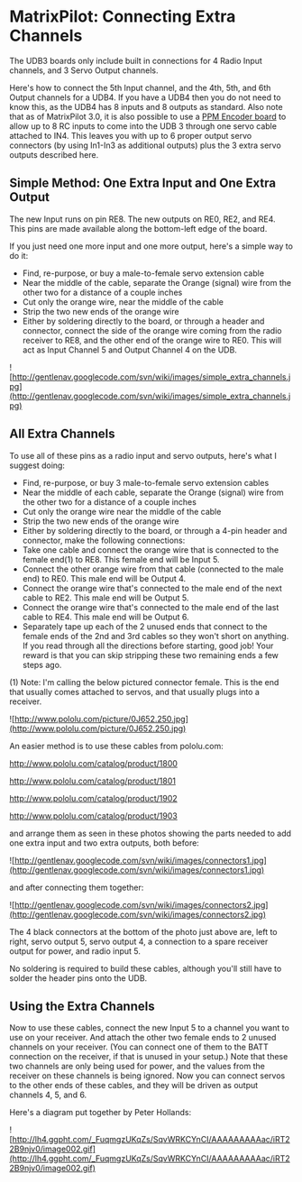 # MatrixPilot: Connecting Extra Channels

The UDB3 boards only include built in connections for 4 Radio Input channels, and 3 Servo Output channels.

Here's how to connect the 5th Input channel, and the 4th, 5th, and 6th Output channels for a UDB4. If you have a UDB4 then you do not need to know this, as the UDB4 has 8 inputs and 8 outputs as standard.  Also note that as of MatrixPilot 3.0, it is also possible to use a [PPM Encoder board](http://store.diydrones.com/product_p/br-ppme.htm) to allow up to 8 RC inputs to come into the UDB 3 through one servo cable attached to IN4. This leaves you with up to 6 proper output servo connectors (by using In1-In3 as additional outputs) plus the 3 extra servo outputs described here.



## Simple Method: One Extra Input and One Extra Output

The new Input runs on pin RE8.  The new outputs on RE0, RE2, and RE4.  This pins are made available along the bottom-left edge of the board.

If you just need one more input and one more output, here's a simple way to do it:

  * Find, re-purpose, or buy a male-to-female servo extension cable
  * Near the middle of the cable, separate the Orange (signal) wire from the other two for a distance of a couple inches
  * Cut only the orange wire, near the middle of the cable
  * Strip the two new ends of the orange wire
  * Either by soldering directly to the board, or through a header and connector, connect the side of the orange wire coming from the radio receiver to RE8, and the other end of the orange wire to RE0.  This will act as Input Channel 5 and Output Channel 4 on the UDB.

![http://gentlenav.googlecode.com/svn/wiki/images/simple_extra_channels.jpg](http://gentlenav.googlecode.com/svn/wiki/images/simple_extra_channels.jpg)


## All Extra Channels

To use all of these pins as a radio input and servo outputs, here's what I suggest doing:

  * Find, re-purpose, or buy 3 male-to-female servo extension cables
  * Near the middle of each cable, separate the Orange (signal) wire from the other two for a distance of a couple inches
  * Cut only the orange wire near the middle of the cable
  * Strip the two new ends of the orange wire
  * Either by soldering directly to the board, or through a 4-pin header and connector, make the following connections:
  * Take one cable and connect the orange wire that is connected to the female end(1) to RE8.  This female end will be Input 5.
  * Connect the other orange wire from that cable (connected to the male end) to RE0.  This male end will be Output 4.
  * Connect the orange wire that's connected to the male end of the next cable to RE2.  This male end will be Output 5.
  * Connect the orange wire that's connected to the male end of the last cable to RE4.  This male end will be Output 6.
  * Separately tape up each of the 2 unused ends that connect to the female ends of the 2nd and 3rd cables so they won't short on anything.  If you read through all the directions before starting, good job!  Your reward is that you can skip stripping these two remaining ends a few steps ago.

(1) Note: I'm calling the below pictured connector female.  This is the end that usually comes attached to servos, and that usually plugs into a receiver.

![http://www.pololu.com/picture/0J652.250.jpg](http://www.pololu.com/picture/0J652.250.jpg)


An easier method is to use these cables from pololu.com:

http://www.pololu.com/catalog/product/1800

http://www.pololu.com/catalog/product/1801

http://www.pololu.com/catalog/product/1902

http://www.pololu.com/catalog/product/1903

and arrange them as seen in these photos showing the parts needed to add one extra input and two extra outputs, both before:

![http://gentlenav.googlecode.com/svn/wiki/images/connectors1.jpg](http://gentlenav.googlecode.com/svn/wiki/images/connectors1.jpg)

and after connecting them together:

![http://gentlenav.googlecode.com/svn/wiki/images/connectors2.jpg](http://gentlenav.googlecode.com/svn/wiki/images/connectors2.jpg)

The 4 black connectors at the bottom of the photo just above are, left to right, servo output 5, servo output 4, a connection to a spare receiver output for power, and radio input 5.

No soldering is required to build these cables, although you'll still have to solder the header pins onto the UDB.


## Using the Extra Channels

Now to use these cables, connect the new Input 5 to a channel you want to use on your receiver.  And attach the other two female ends to 2 unused channels on your receiver.  (You can connect one of them to the BATT connection on the receiver, if that is unused in your setup.)  Note that these two channels are only being used for power, and the values from the receiver on these channels is being ignored.  Now you can connect servos to the other ends of these cables, and they will be driven as output channels 4, 5, and 6.

Here's a diagram put together by Peter Hollands:

![http://lh4.ggpht.com/_FuqmgzUKqZs/SqvWRKCYnCI/AAAAAAAAAac/iRT22B9njv0/image002.gif](http://lh4.ggpht.com/_FuqmgzUKqZs/SqvWRKCYnCI/AAAAAAAAAac/iRT22B9njv0/image002.gif)